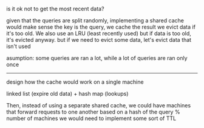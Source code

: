 is it ok not to get the most recent data?

given that the queries are split randomly, implementing a shared cache would make sense
the key is the query, we cache the result
we evict data if it's too old.
We also use an LRU (least recently used) but if data is too old, it's evicted anyway.
but if we need to evict some data, let's evict data that isn't used

asumption: some queries are ran a lot, while a lot of queries are ran only once

--------------------------

design how the cache would work on a single machine

linked list (expire old data) + hash map (lookups)

Then, instead of using a separate shared cache, we could have machines that forward requests to one another based on a hash of the query % number of machines
we would need to implement some sort of TTL
